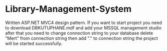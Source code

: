 # Library-Management-System
Written ASP.NET MVC4 design pattern.
İf you want to start project you need to download DBKUTUPHANE.mdf and add your MSSQL management studio after that you need to change connection string to your database delete "Mert" from connection string then add "." to connection string the project will be started successfully.
